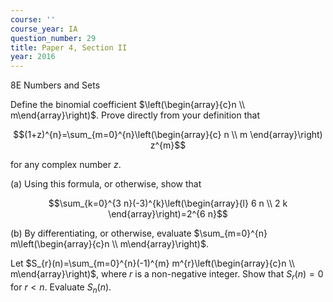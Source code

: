 ```yaml
---
course: ''
course_year: IA
question_number: 29
title: Paper 4, Section II
year: 2016
---
```



8E Numbers and Sets

Define the binomial coefficient $\left(\begin{array}{c}n \\ m\end{array}\right)$. Prove directly from your definition that

$$(1+z)^{n}=\sum_{m=0}^{n}\left(\begin{array}{c}
n \\
m
\end{array}\right) z^{m}$$

for any complex number $z$.

(a) Using this formula, or otherwise, show that

$$\sum_{k=0}^{3 n}(-3)^{k}\left(\begin{array}{l}
6 n \\
2 k
\end{array}\right)=2^{6 n}$$

(b) By differentiating, or otherwise, evaluate $\sum_{m=0}^{n} m\left(\begin{array}{c}n \\ m\end{array}\right)$.

Let $S_{r}(n)=\sum_{m=0}^{n}(-1)^{m} m^{r}\left(\begin{array}{c}n \\ m\end{array}\right)$, where $r$ is a non-negative integer. Show that $S_{r}(n)=0$ for $r<n$. Evaluate $S_{n}(n)$.